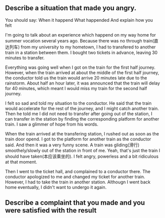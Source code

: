 ## Describe a situation that made you angry.
You should say:
When it happend
What happended
And explain how you felt

I'm going to talk about an experience which happend on my way home for summer vocation several years ago. Because there was no through train(直达列车) from my university to my hometown, I had to transfered to another train in a station between them. I bought two tickets in advance, leaving 30 minutes to transfer.

Everything was going well when I got on the train for the first half journey. However, when the train arrived at about the middle of the first half journey, the conductor told us the train would arrive 20 minutes late due to the rainstorm. About half an hour later, it was announced that the train will delay for 40 minutes, which meant I would miss my train for the second half journey. 

I felt so sad and told my situation to the conductor. He said that the train would accelerate for the rest of the journey, and I might catch another train. Then he told me I did not need to transfer after going out of the station, I can transfer in the station by finding the corresponding platform for another train. I saw a glimmer of hope from his words.

When the train arrived at the transfering station, I rushed out as soon as the train door opend. I got to the platform for another train as the conductor said. And then it was a very funny scene. A train was gliding(滑行) smoothely/slowly out of the station in front of me. Yeah, that's just the train I should have taken(本应该乘坐的). I felt angry, powerless and a bit ridiculous at that moment.

Then I went to the ticket hall, and complained to a conductor there. The conductor apologized to me and changed my ticket for another train. However, I had to take the train in another station. Althougn I went back home eventually, I didn't want to undergo it again.


## Describe a complaint that you made and you were satisfied with the result
